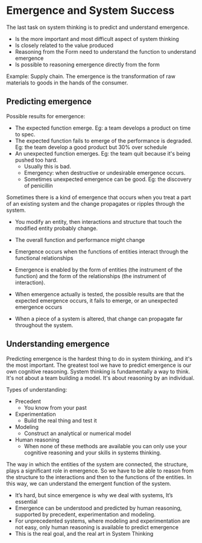 # Emergence and System Success

The last task on system thinking is to predict and understand emergence.
- Is the more important and most difficult aspect of system thinking
- Is closely related to the value produced
- Reasoning from the Form need to understand the function to understand emergence
- Is possible to reasoning emergence directly from the form

Example: Supply chain.
The emergence is the transformation of raw materials to goods in the hands of the consumer.

## Predicting emergence

Possible results for emergence:
- The expected function emerge. Eg: a team develops a product on time to spec.
- The expected function fails to emerge of the performance is degraded. Eg: the team develop a good product but 30% over schedule
- An unexpected function emerges. Eg: the team quit because it's being pushed too hard.
    - Usually this is bad.
    - Emergency: when destructive or undesirable emergence occurs.
    - Sometimes unexpected emergence can be good. Eg: the discovery of penicillin

Sometimes there is a kind of emergence that occurs when you treat a part of an existing system and the change propagates or ripples through the system.
- You modify an entity, then interactions and structure that touch the modified entity probably change.
- The overall function and performance might change

- Emergence occurs when the functions of entities interact through the functional relationships 
- Emergence is enabled by the form of entities (the instrument of the function) and the form of the relationships (the instrument of interaction). 
- When emergence actually is tested, the possible results are that the expected emergence occurs, it fails to emerge, or an unexpected emergence occurs 
- When a piece of a system is altered, that change can propagate far throughout the system. 

## Understanding emergence

Predicting emergence is the hardest thing to do in system thinking, and it's the most important. The greatest tool we have to predict emergence is our own cognitive reasoning. System thinking is fundamentally a way to think. It's not about a team building a model. It's about reasoning by an individual.

Types of understanding:
- Precedent
    - You know from your past
- Experimentation
    - Build the real thing and test it
- Modeling
    - Construct an analytical or numerical model
- Human reasoning
    - When none of these methods are available you can only use your cognitive reasoning and your skills in systems thinking. 

The way in which the entities of the system are connected, the structure, plays a significant role in emergence. So we have to be able to reason from the structure to the interactions and then to the functions of the entities. In this way, we can understand the emergent function of the system.

- It’s hard, but since emergence is why we deal with systems, It’s essential 
- Emergence can be understood and predicted by human reasoning, supported by precedent, experimentation and modeling. 
- For unprecedented systems, where modeling and experimentation are not easy, only human reasoning is available to predict emergence 
- This is the real goal, and the real art in System Thinking 

